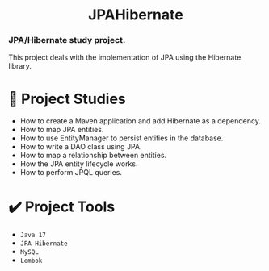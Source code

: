 # <h1 align="center"> JPAHibernate </h1>
<h3> JPA/Hibernate study project. </h3>

<p> This project deals with the implementation of JPA using the Hibernate library. </p>

# :hammer: Project Studies

- How to create a Maven application and add Hibernate as a dependency.
- How to map JPA entities.
- How to use EntityManager to persist entities in the database.
- How to write a DAO class using JPA.
- How to map a relationship between entities.
- How the JPA entity lifecycle works.
- How to perform JPQL queries.

# :heavy_check_mark: Project Tools

- `Java 17`
- `JPA Hibernate`
- `MySQL`
- `Lombok`
